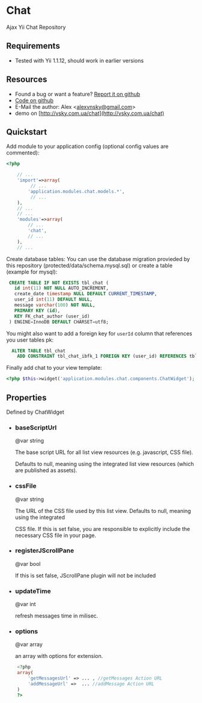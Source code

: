 Chat
===========

Ajax Yii Chat Repository


Requirements
------------

* Tested with Yii 1.1.12, should work in earlier versions

Resources
---------

* Found a bug or want a feature? [Report it on github](https://github.com/alexvnsky/idntesttask/issues)
* [Code on github](https://github.com/alexvnsky/idntesttask)
* E-Mail the author: Alex <[alexvnsky@gmail.com](mailto:alexvnsky@gmail.com)>
* demo on [http://vsky.com.ua/chat](http://vsky.com.ua/chat)

Quickstart
----------

Add module to your application config (optional config values are commented):

~~~php
<?php

    // ...
    'import'=>array(
		 // ...
        'application.modules.chat.models.*',
         // ...
	),
    // ...
    // ...
    'modules'=>array(
        // ...
        'chat',
        // ...
    ),
    // ...
~~~

Create database tables:
You can use the database migration provieded by this repository (protected/data/schema.mysql.sql) or create a table (example for mysql):

~~~sql
 CREATE TABLE IF NOT EXISTS tbl_chat (
   id int(11) NOT NULL AUTO_INCREMENT,
   create_date timestamp NULL DEFAULT CURRENT_TIMESTAMP,
   user_id int(11) DEFAULT NULL,
   message varchar(100) NOT NULL,
   PRIMARY KEY (id),
   KEY FK_chat_author (user_id)
 ) ENGINE=InnoDB DEFAULT CHARSET=utf8;
~~~
You might also want to add a foreign key for `userId` column that references you user tables pk:

~~~sql
  ALTER TABLE tbl_chat
    ADD CONSTRAINT tbl_chat_ibfk_1 FOREIGN KEY (user_id) REFERENCES tbl_user (id) ON DELETE CASCADE ON UPDATE RESTRICT;
~~~

Finally add chat to your view template:

~~~php
<?php $this->widget('application.modules.chat.components.ChatWidget'); ?>
~~~

Properties
----------

Defined by ChatWidget

* ### baseScriptUrl

    @var string
    
    The base script URL for all list view resources (e.g. javascript, CSS file).
    
    Defaults to null, meaning using the integrated list view resources (which are published as assets).
    
* ### cssFile

    @var string
    
    The URL of the CSS file used by this list view. Defaults to null, meaning using the integrated
    
    CSS file. If this is set false, you are responsible to explicitly include the necessary CSS file in your page.
    
* ### registerJScrollPane

    @var bool
    
    If this is set false, JScrollPane plugin will not be included
    
* ### updateTime

    @var int
    
    refresh messages time in milisec.
    
* ### options

    @var array
    
    an array with options for extension.
    
~~~php
    <?php
    array(
        'getMessagesUrl' => ... , //getMessages Action URL
        'addMessageUrl' =>  ... //addMessage Action URL
    )
    ?>
~~~
